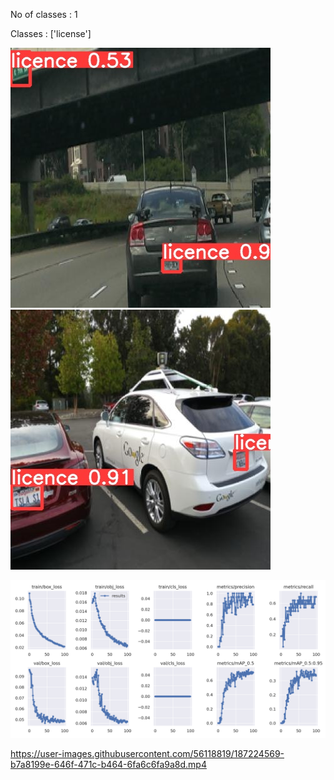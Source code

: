 No of classes : 1

Classes : ['license']

![Detection Snip 1](images/anpr_snip1.jpg)
![Detection Snip 2](images/anpr_snip2.jpg)

![Results](https://github.com/sarthakmishraa/ANPR_yolov5/blob/main/runs/train/results.png)

https://user-images.githubusercontent.com/56118819/187224569-b7a8199e-646f-471c-b464-6fa6c6fa9a8d.mp4

